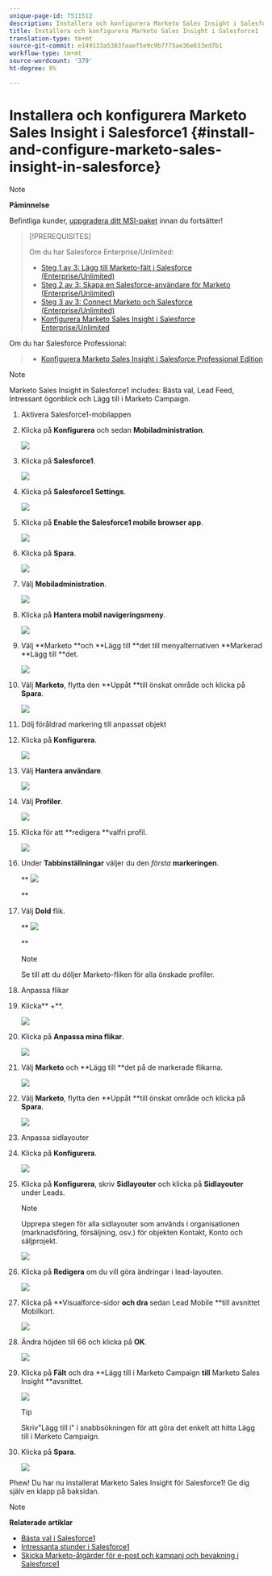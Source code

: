```yaml
---
unique-page-id: 7511512
description: Installera och konfigurera Marketo Sales Insight i Salesforce1 - Marketo Docs - Produktdokumentation
title: Installera och konfigurera Marketo Sales Insight i Salesforce1
translation-type: tm+mt
source-git-commit: e149133a5383faaef5e9c9b7775ae36e633ed7b1
workflow-type: tm+mt
source-wordcount: '379'
ht-degree: 0%

---
```



# Installera och konfigurera Marketo Sales Insight i Salesforce1 {#install-and-configure-marketo-sales-insight-in-salesforce}

>[!NOTE]
>
>**Påminnelse**
>
>Befintliga kunder, [uppgradera ditt MSI-paket](http://docs.marketo.com/x/_gU6Ag) innan du fortsätter!

>[!PREREQUISITES]
>
>Om du har Salesforce Enterprise/Unlimited:
>
>* [Steg 1 av 3: Lägg till Marketo-fält i Salesforce (Enterprise/Unlimited)](../../../../product-docs/crm-sync/salesforce-sync/setup/enterprise-unlimited-edition/step-1-of-3-add-marketo-fields-to-salesforce-enterprise-unlimited.md)
>* [Steg 2 av 3: Skapa en Salesforce-användare för Marketo (Enterprise/Unlimited)](../../../../product-docs/crm-sync/salesforce-sync/setup/enterprise-unlimited-edition/step-2-of-3-create-a-salesforce-user-for-marketo-enterprise-unlimited.md)
>* [Steg 3 av 3: Connect Marketo och Salesforce (Enterprise/Unlimited)](../../../../product-docs/crm-sync/salesforce-sync/setup/enterprise-unlimited-edition/step-3-of-3-connect-marketo-and-salesforce-enterprise-unlimited.md)
>* [Konfigurera Marketo Sales Insight i Salesforce Enterprise/Unlimited](../../../../product-docs/marketo-sales-insight/msi-for-salesforce/configuration/configure-marketo-sales-insight-in-salesforce-enterprise-unlimited.md)

>
>
Om du har Salesforce Professional:
>
>* [Konfigurera Marketo Sales Insight i Salesforce Professional Edition](../../../../product-docs/marketo-sales-insight/msi-for-salesforce/configuration/configure-marketo-sales-insight-in-salesforce-professional-edition.md)

>



>[!NOTE]
>
>Marketo Sales Insight in Salesforce1 includes: Bästa val, Lead Feed, Intressant ögonblick och Lägg till i Marketo Campaign.

1. Aktivera Salesforce1-mobilappen
1. Klicka på **Konfigurera** och sedan **Mobiladministration**.

   ![](assets/image2015-4-21-15-3a29-3a22.png)

1. Klicka på **Salesforce1**.

   ![](assets/image2015-4-21-15-3a30-3a51.png)

1. Klicka på **Salesforce1 Settings**.

   ![](assets/image2015-4-21-15-3a32-3a21.png)

1. Klicka på **Enable the Salesforce1 mobile browser app**.

   ![](assets/image2015-4-21-15-3a34-3a27.png)

1. Klicka på **Spara**.

   ![](assets/image2015-4-21-15-3a42-3a48.png)

1. Välj **Mobiladministration**.

   ![](assets/image2015-4-22-11-3a10-3a14.png)

1. Klicka på **Hantera mobil navigeringsmeny**.

   ![](assets/image2015-4-22-11-3a13-3a10.png)

1. Välj **Marketo **och **Lägg till **det till menyalternativen **Markerad **Lägg till **det.

   ![](assets/image2015-4-22-14-3a55-3a37.png)

1. Välj **Marketo**, flytta den **Uppåt **till önskat område och klicka på **Spara**.

   ![](assets/image2015-4-22-17-3a20-3a56.png)

1. Dölj föråldrad markering till anpassat objekt
1. Klicka på **Konfigurera**.

   ![](assets/image2015-4-22-15-3a13-3a48.png)

1. Välj **Hantera användare**.

   ![](assets/image2015-5-5-11-3a13-3a45.png)

1. Välj **Profiler**.

   ![](assets/image2015-5-5-11-3a15-3a21.png)

1. Klicka för att **redigera **valfri profil.

   ![](assets/image2015-5-5-13-3a51-3a36.png)

1. Under **Tabbinställningar** väljer du den *första* **markeringen**.

   ** ![](assets/image2015-5-5-13-3a55-3a36.png)

   **

1. Välj **Dold** flik.

   ** ![](assets/image2015-5-5-14-3a2-3a29.png)

   **

   >[!NOTE]
   >
   >Se till att du döljer Marketo-fliken för alla önskade profiler.

1. Anpassa flikar
1. Klicka** +**.

   ![](assets/image2015-4-22-17-3a14-3a49.png)

1. Klicka på **Anpassa mina flikar**.

   ![](assets/image2015-4-22-17-3a16-3a22.png)

1. Välj **Marketo** och **Lägg till **det på de markerade flikarna.

   ![](assets/image2015-4-22-17-3a17-3a15.png)

1. Välj **Marketo**, flytta den **Uppåt **till önskat område och klicka på **Spara**.

   ![](assets/image2015-4-22-18-3a29-3a47.png)

1. Anpassa sidlayouter
1. Klicka på **Konfigurera**.

   ![](assets/image2015-4-22-17-3a26-3a56.png)

1. Klicka på **Konfigurera**, skriv **Sidlayouter** och klicka på **Sidlayouter** under Leads.

   >[!NOTE]
   >
   >Upprepa stegen för alla sidlayouter som används i organisationen (marknadsföring, försäljning, osv.) för objekten Kontakt, Konto och säljprojekt.

   ![](assets/image2015-4-22-17-3a34-3a33.png)

1. Klicka på **Redigera** om du vill göra ändringar i lead-layouten.

   ![](assets/image2015-4-22-17-3a44-3a0.png)

1. Klicka på **Visualforce-sidor **och dra** sedan Lead Mobile **till avsnittet Mobilkort.

   ![](assets/image2015-4-22-17-3a49-3a37.png)

1. Ändra höjden till 66 och klicka på **OK**.

   ![](assets/image2015-4-22-17-3a52-3a15.png)

1. Klicka på **Fält** och dra **Lägg till i Marketo Campaign **till** Marketo Sales Insight **avsnittet.

   ![](assets/configure-step-6.png)

   >[!TIP]
   >
   >Skriv&quot;Lägg till i&quot; i snabbsökningen för att göra det enkelt att hitta Lägg till i Marketo Campaign.

1. Klicka på **Spara**.

   ![](assets/image2015-4-22-18-3a1-3a56.png)

Phew! Du har nu installerat Marketo Sales Insight för Salesforce1! Ge dig själv en klapp på baksidan.

>[!NOTE]
>
>**Relaterade artiklar**
>
>* [Bästa val i Salesforce1](best-bets-in-salesforce1.md)
>* [Intressanta stunder i Salesforce1](interesting-moments-in-salesforce1.md)
>* [Skicka Marketo-åtgärder för e-post och kampanj och bevakning i Salesforce1](send-marketo-email-and-campaign-and-watchlist-actions-in-salesforce1.md)

>



